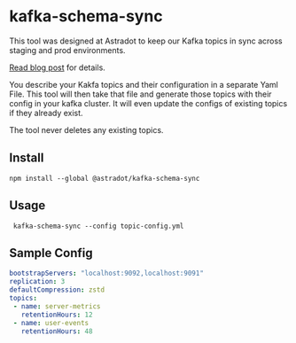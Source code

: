 # kafka-schema-sync

This tool was designed at Astradot to keep our Kafka topics in sync across staging and prod environments.  

[Read blog post](https://blog.astradot.com/kafka-schema-sync-keep-your-kafka-topics-synced/) for details.


You describe your Kakfa topics and their configuration in a separate Yaml File. This tool will then take that file and generate those topics with their config in your kafka cluster.
It will even update the configs of existing topics if they already exist.

The tool never deletes any existing topics.


## Install

```
npm install --global @astradot/kafka-schema-sync
```

## Usage

```
 kafka-schema-sync --config topic-config.yml
 ```
 
 ## Sample Config
 
 ```yml
bootstrapServers: "localhost:9092,localhost:9091"
replication: 3
defaultCompression: zstd
topics:
  - name: server-metrics
    retentionHours: 12
  - name: user-events
    retentionHours: 48

```
